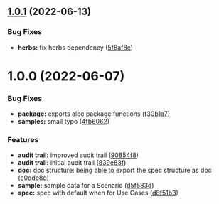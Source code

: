 ## [1.0.1](https://github.com/herbsjs/aloe/compare/v1.0.0...v1.0.1) (2022-06-13)


### Bug Fixes

* **herbs:** fix herbs dependency ([5f8af8c](https://github.com/herbsjs/aloe/commit/5f8af8cf4a2db8de84f334ec15a7f6a4d0fec2af))

# 1.0.0 (2022-06-07)


### Bug Fixes

* **package:** exports aloe package functions ([f30b1a7](https://github.com/herbsjs/aloe/commit/f30b1a7b2edfe35d216c07ad39af034e871be62f))
* **samples:** small typo ([4fb6062](https://github.com/herbsjs/aloe/commit/4fb6062c8b46f8c220427c802af30c262b2c052f))


### Features

* **audit trail:** improved audit trail ([90854f8](https://github.com/herbsjs/aloe/commit/90854f865358c95cdcad93bf95e20415c69c4d61))
* **audit trail:** initial audit trail ([839e83f](https://github.com/herbsjs/aloe/commit/839e83fb9aa507394dd577929216f77c4a914595))
* **doc:** doc structure: being able to export the spec structure as doc ([e0dde8d](https://github.com/herbsjs/aloe/commit/e0dde8d050f3423934149a428c6f60ae3667be9a))
* **sample:** sample data for a Scenario ([d5f583d](https://github.com/herbsjs/aloe/commit/d5f583d5c274e8debfc487b7540cf1736ee68e35))
* **spec:** spec with default when for Use Cases ([d8f51b3](https://github.com/herbsjs/aloe/commit/d8f51b3a1650faaf7e309039f54a967378411e47))
